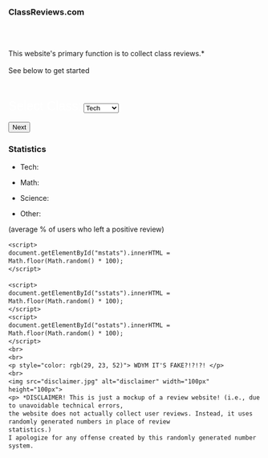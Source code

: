 <!DOCTYPE HTML>
<html lang="en">
  <head>
<link rel="stylesheet" href="style.css">
    <meta charset="UTF-8">
<style>
 img{
border: 5px solid rgb(145, 13, 35);
}
</style>
  </head>
  <body>
    <h3>ClassReviews.com</h3> 
    <br><br>
    <p>This website's primary function is to collect class reviews.*<br><br>
      See below to get started<br>
    </p>
    <br><br>
    <form action="https://shrewd-dude.github.io/qtr1-website-project/docs/submission.html" method="post">
      <label for="class" style="color: white;font-size:25px;font-family: Helvetica, sans-serif;">Select Class:</label>
      <select name="class" id="classes">
        <option value="tech">Tech</option>
        <option value="math">Math</option>
        <option value="science">Science</option>
        <option value="other">Other</option>
      </select>
      <br><br>
      <input type="submit" value="Next">
<h3> Statistics </h3>
	<ul>
	<li> Tech: <p id="tstats" style="text-align:left;"></p>
	<li> Math: <p id="mstats" style="text-align:left;"></p>
	<li> Science: <p id="sstats" style="text-align:left;"></p>
	<li> Other: <p id="ostats" style="text-align:left;"></p>
	</ul>
	<p> (average % of users who left a positive review)</p>
	<script>
	document.getElementById("tstats").innerHTML =
	Math.floor(Math.random() * 100);
	</script>

	<script>
	document.getElementById("mstats").innerHTML =
	Math.floor(Math.random() * 100);
	</script>

	<script>
	document.getElementById("sstats").innerHTML =
	Math.floor(Math.random() * 100);
	</script>
	<script>
	document.getElementById("ostats").innerHTML =
	Math.floor(Math.random() * 100);
	</script>
	<br>
	<br>
	<p style="color: rgb(29, 23, 52)"> WDYM IT'S FAKE?!?!?! </p>
	<br>
	<img src="disclaimer.jpg" alt="disclaimer" width="100px" height="100px">
	<p> *DISCLAIMER! This is just a mockup of a review website! (i.e., due to unavoidable technical errors,
	the website does not actually collect user reviews. Instead, it uses randomly generated numbers in place of review
	statistics.)
	I apologize for any offense created by this randomly generated number system.
  </body>
</html>
